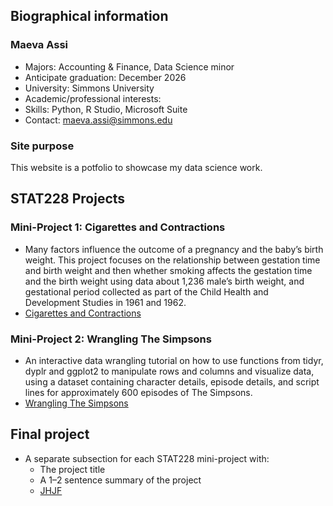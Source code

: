 ## Biographical information

### **Maeva Assi**
- Majors: Accounting & Finance, Data Science minor
- Anticipate graduation: December 2026
- University: Simmons University
- Academic/professional interests: 
- Skills: Python, R Studio, Microsoft Suite
- Contact: maeva.assi@simmons.edu

### Site purpose
This website is a potfolio to showcase my data science work.


## STAT228 Projects
### Mini-Project 1: Cigarettes and Contractions
  - Many factors influence the outcome of a pregnancy and the baby’s birth weight. This project focuses on the relationship between gestation time and birth weight and then whether smoking affects the gestation time and the birth weight using data about 1,236 male’s birth weight, and gestational period collected as part of the Child Health and Development Studies in 1961 and 1962.
  - [Cigarettes and Contractions](https://github.com/maevassi/portfolio/blob/main/README.md)

### Mini-Project 2: Wrangling The Simpsons
  - An interactive data wrangling tutorial on how to use functions from tidyr, dyplr and ggplot2 to manipulate rows and columns and visualize data, using a dataset containing character details, episode details, and script lines for approximately 600 episodes of The Simpsons.
  - [Wrangling The Simpsons](https://github.com/maevassi/portfolio/blob/main/README.md)
  
## Final project
- A separate subsection for each STAT228 mini-project with:
  - The project title
  - A 1–2 sentence summary of the project
  - [JHJF](https://github.com/maevassi/portfolio/blob/main/README.md)
